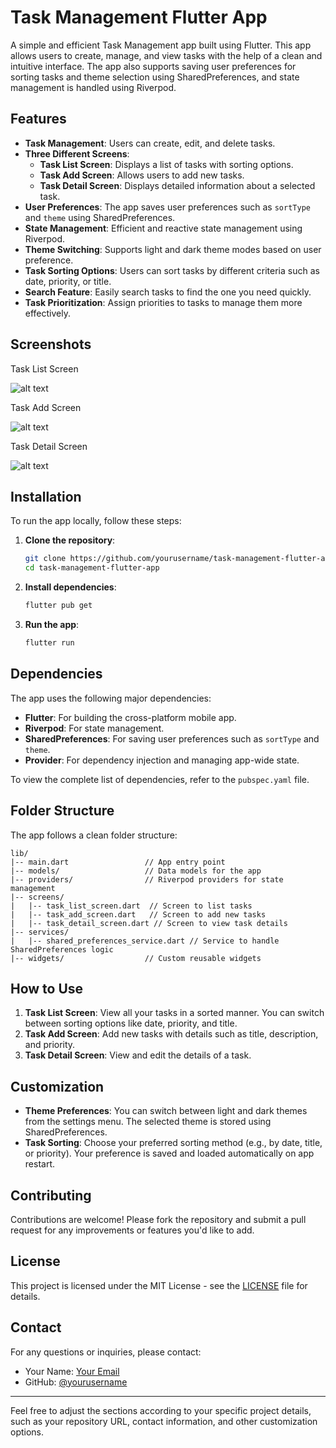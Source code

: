 # Task Management Flutter App

A simple and efficient Task Management app built using Flutter. This app allows users to create, manage, and view tasks with the help of a clean and intuitive interface. The app also supports saving user preferences for sorting tasks and theme selection using SharedPreferences, and state management is handled using Riverpod.

## Features

- **Task Management**: Users can create, edit, and delete tasks.
- **Three Different Screens**:
  - **Task List Screen**: Displays a list of tasks with sorting options.
  - **Task Add Screen**: Allows users to add new tasks.
  - **Task Detail Screen**: Displays detailed information about a selected task.
- **User Preferences**: The app saves user preferences such as `sortType` and `theme` using SharedPreferences.
- **State Management**: Efficient and reactive state management using Riverpod.
- **Theme Switching**: Supports light and dark theme modes based on user preference.
- **Task Sorting Options**: Users can sort tasks by different criteria such as date, priority, or title.
- **Search Feature**: Easily search tasks to find the one you need quickly.
- **Task Prioritization**: Assign priorities to tasks to manage them more effectively.

## Screenshots

Task List Screen  

![alt text](git/images/TaskListScreen.png)

Task Add Screen  

![alt text](git/images/AddTask.png)

Task Detail Screen  

![alt text](git/images/TaskDetails.png)

## Installation

To run the app locally, follow these steps:

1. **Clone the repository**:
    ```bash
    git clone https://github.com/yourusername/task-management-flutter-app.git
    cd task-management-flutter-app
    ```

2. **Install dependencies**:
    ```bash
    flutter pub get
    ```

3. **Run the app**:
    ```bash
    flutter run
    ```

## Dependencies

The app uses the following major dependencies:

- **Flutter**: For building the cross-platform mobile app.
- **Riverpod**: For state management.
- **SharedPreferences**: For saving user preferences such as `sortType` and `theme`.
- **Provider**: For dependency injection and managing app-wide state.
  
To view the complete list of dependencies, refer to the `pubspec.yaml` file.

## Folder Structure

The app follows a clean folder structure:

```
lib/
|-- main.dart                 // App entry point
|-- models/                   // Data models for the app
|-- providers/                // Riverpod providers for state management
|-- screens/
|   |-- task_list_screen.dart  // Screen to list tasks
|   |-- task_add_screen.dart   // Screen to add new tasks
|   |-- task_detail_screen.dart // Screen to view task details
|-- services/
|   |-- shared_preferences_service.dart // Service to handle SharedPreferences logic
|-- widgets/                  // Custom reusable widgets
```

## How to Use

1. **Task List Screen**: View all your tasks in a sorted manner. You can switch between sorting options like date, priority, and title.
2. **Task Add Screen**: Add new tasks with details such as title, description, and priority.
3. **Task Detail Screen**: View and edit the details of a task.

## Customization

- **Theme Preferences**: You can switch between light and dark themes from the settings menu. The selected theme is stored using SharedPreferences.
- **Task Sorting**: Choose your preferred sorting method (e.g., by date, title, or priority). Your preference is saved and loaded automatically on app restart.

## Contributing

Contributions are welcome! Please fork the repository and submit a pull request for any improvements or features you'd like to add.

## License

This project is licensed under the MIT License - see the [LICENSE](LICENSE) file for details.

## Contact

For any questions or inquiries, please contact:

- Your Name: [Your Email](mailto:your-email@example.com)
- GitHub: [@yourusername](https://github.com/yourusername)

---

Feel free to adjust the sections according to your specific project details, such as your repository URL, contact information, and other customization options.